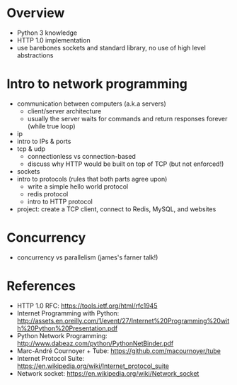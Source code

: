 # Overview
- Python 3 knowledge
- HTTP 1.0 implementation
- use barebones sockets and standard library, no use of high level abstractions


# Intro to network programming
- communication between computers (a.k.a servers)
  - client/server architecture
  - usually the server waits for commands and return responses forever (while true loop)
- ip
- intro to IPs & ports
- tcp & udp
  - connectionless vs connection-based
  - discuss why HTTP would be built on top of TCP (but not enforced!)
- sockets
- intro to protocols (rules that both parts agree upon)
  - write a simple hello world protocol
  - redis protocol
  - intro to HTTP protocol
- project: create a TCP client, connect to Redis, MySQL, and websites



# Concurrency
- concurrency vs parallelism (james's farner talk!)




# References
- HTTP 1.0 RFC: https://tools.ietf.org/html/rfc1945
- Internet Programming with Python: http://assets.en.oreilly.com/1/event/27/Internet%20Programming%20with%20Python%20Presentation.pdf
- Python Network Programming: http://www.dabeaz.com/python/PythonNetBinder.pdf
- Marc-André Cournoyer + Tube: https://github.com/macournoyer/tube
- Internet Protocol Suite: https://en.wikipedia.org/wiki/Internet_protocol_suite
- Network socket: https://en.wikipedia.org/wiki/Network_socket